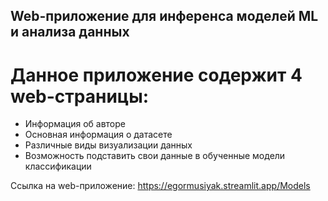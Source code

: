 ## Web-приложение для инференса моделей ML и анализа данных
# Данное приложение содержит 4 web-страницы:
- Информация об авторе
- Основная информация о датасете
- Различные виды визуализации данных
- Возможность подставить свои данные в обученные модели классификации

Ссылка на web-приложение: https://egormusiyak.streamlit.app/Models
